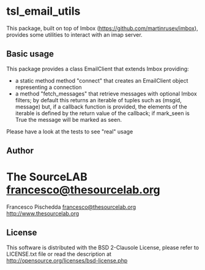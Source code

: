 tsl_email_utils
===============

This package, built on top of Imbox (https://github.com/martinrusev/imbox),
provides some utilities to interact with an imap server.


Basic usage
-----------

This package provides a class EmailClient that extends Imbox providing:
* a static method method "connect" that creates an EmailClient object
  representing a connection
* a method "fetch_messages" that retrieve messages with optional Imbox filters;
  by default this returns an iterable of tuples such as (msgid, message) but,
  if a callback function is provided, the elements of the iterable is defined by
  the return value of the callback; if mark_seen is True the message will be
  marked as seen.

Please have a look at the tests to see "real" usage


Author
------
The SourceLAB <francesco@thesourcelab.org>
=======
Francesco Pischedda <francesco@thesourcelab.org>
http://www.thesourcelab.org


License
-------
This software is distributed with the BSD 2-Clausole License, please refer to 
LICENSE.txt file or read the description at
http://opensource.org/licenses/bsd-license.php 

